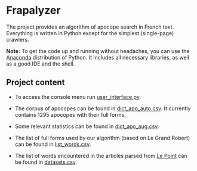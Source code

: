 # Frapalyzer

The project provides an algorithm of apocope search in French text. Everything is written in Python except for the simplest (single-page) crawlers.

**Note:** To get the code up and running without headaches, you can use the [Anaconda](https://store.continuum.io/cshop/anaconda/) distribution of Python. It includes all necessary libraries, as well as a good IDE and the shell.

## Project content

- To access the console menu run [user_interface.py](/user_interface.py).

- The corpus of apocopes can be found in [dict_apo_auto.csv](/data/dict_apo_auto.csv). It currently contains 1295 apocopes with their full forms.

- Some relevant statistics can be found in [dict_apo_aug.csv](/data/dict_apo_aug.csv).

- The list of full forms used by our algorithm (based on Le Grand Robert) can be found in [list_words.csv](/data/list_words.csv).

- The list of words encountered in the articles parsed from [Le Point](http://www.lepoint.fr) can be found in [datasets.csv](/data/datasets.csv).
